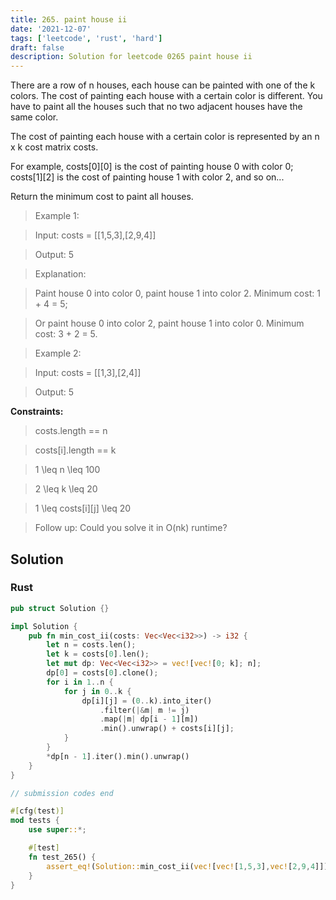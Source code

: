 ```yaml
---
title: 265. paint house ii
date: '2021-12-07'
tags: ['leetcode', 'rust', 'hard']
draft: false
description: Solution for leetcode 0265 paint house ii
---
```



There are a row of n houses, each house can be painted with one of the k colors. The cost of painting each house with a certain color is different. You have to paint all the houses such that no two adjacent houses have the same color.



The cost of painting each house with a certain color is represented by an n x k cost matrix costs.



For example, costs[0][0] is the cost of painting house 0 with color 0; costs[1][2] is the cost of painting house 1 with color 2, and so on...

Return the minimum cost to paint all houses.



 



 > Example 1:



 > Input: costs <TeX>=</TeX> [[1,5,3],[2,9,4]]

 > Output: 5

 > Explanation:

 > Paint house 0 into color 0, paint house 1 into color 2. Minimum cost: 1 + 4 <TeX>=</TeX> 5; 

 > Or paint house 0 into color 2, paint house 1 into color 0. Minimum cost: 3 + 2 <TeX>=</TeX> 5.

 > Example 2:



 > Input: costs <TeX>=</TeX> [[1,3],[2,4]]

 > Output: 5

 



**Constraints:**



 > costs.length <TeX>=</TeX><TeX>=</TeX> n

 > costs[i].length <TeX>=</TeX><TeX>=</TeX> k

 > 1 <TeX>\leq</TeX> n <TeX>\leq</TeX> 100

 > 2 <TeX>\leq</TeX> k <TeX>\leq</TeX> 20

 > 1 <TeX>\leq</TeX> costs[i][j] <TeX>\leq</TeX> 20

 



 > Follow up: Could you solve it in O(nk) runtime?


## Solution
### Rust
```rust
pub struct Solution {}

impl Solution {
    pub fn min_cost_ii(costs: Vec<Vec<i32>>) -> i32 {
        let n = costs.len();
        let k = costs[0].len();
        let mut dp: Vec<Vec<i32>> = vec![vec![0; k]; n];
        dp[0] = costs[0].clone();
        for i in 1..n {
            for j in 0..k {
                dp[i][j] = (0..k).into_iter()
                    .filter(|&m| m != j)
                    .map(|m| dp[i - 1][m])
                    .min().unwrap() + costs[i][j];
            }
        }
        *dp[n - 1].iter().min().unwrap()
    }
}

// submission codes end

#[cfg(test)]
mod tests {
    use super::*;

    #[test]
    fn test_265() {
        assert_eq!(Solution::min_cost_ii(vec![vec![1,5,3],vec![2,9,4]]), 5);
    }
}

```
